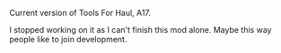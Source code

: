 Current version of Tools For Haul, A17.

I stopped working on it as I can't finish this mod alone. Maybe this way people like to join development.

